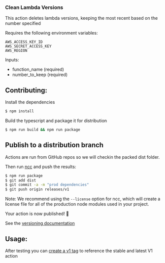 ### Clean Lambda Versions

This action deletes lambda versions, keeping the most recent based on the number specified

Requires the following environment variables:

```
AWS_ACCESS_KEY_ID
AWS_SECRET_ACCESS_KEY
AWS_REGION
```

Inputs:

- function_name (required)
- number_to_keep (required)

## Contributing:

Install the dependencies

```bash
$ npm install
```

Build the typescript and package it for distribution

```bash
$ npm run build && npm run package
```

## Publish to a distribution branch

Actions are run from GitHub repos so we will checkin the packed dist folder.

Then run [ncc](https://github.com/zeit/ncc) and push the results:

```bash
$ npm run package
$ git add dist
$ git commit -a -m "prod dependencies"
$ git push origin releases/v1
```

Note: We recommend using the `--license` option for ncc, which will create a license file for all of the production node modules used in your project.

Your action is now published! :rocket:

See the [versioning documentation](https://github.com/actions/toolkit/blob/master/docs/action-versioning.md)

## Usage:

After testing you can [create a v1 tag](https://github.com/actions/toolkit/blob/master/docs/action-versioning.md) to reference the stable and latest V1 action
